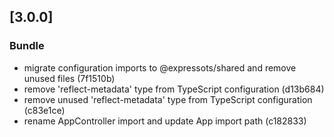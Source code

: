 ## [3.0.0]

### Bundle

-   migrate configuration imports to @expressots/shared and remove unused files (7f1510b)
-   remove 'reflect-metadata' type from TypeScript configuration (d13b684)
-   remove unused 'reflect-metadata' type from TypeScript configuration (c83e1ce)
-   rename AppController import and update App import path (c182833)
